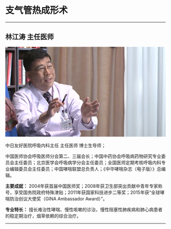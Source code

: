 # 支气管热成形术

---

## 林江涛 主任医师

![1679227544455](image/c04_065/1679227544455.png)

中日友好医院呼吸内科主任 主任医师 博士生导师；

中国医师协会呼吸医师分会第二、三届会长；中国中药协会呼吸病药物研究专业委员会主任委员；北京医学会呼吸病学分会主任委员；全国医师定期考核呼吸内科专业编辑委员会主任委员；中国哮喘联盟总负责人；《中华哮喘杂志（电子版）》总编辑。


**主要成就：** 2004年获首届中国医师奖；2008年获卫生部突出贡献中青年专家称号，享受国务院政府特殊津贴；2011年获国家科技进步二等奖；2015年获“全球哮喘防治创议大使奖（GINA Ambassador Award）”。


**专业特长：** 擅长难治性哮喘、慢性咳嗽的诊治，慢性阻塞性肺疾病和肺心病患者的稳定期治疗，烟草依赖的综合治疗。

---
